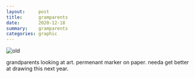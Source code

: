 ```yaml
---
layout:     post
title:      gramparents
date:       2020-12-18
summary:    gramparents
categories: graphic
---
```


![old](https://i.imgur.com/l0zOvEX.jpg)

grandparents looking at art. permenant marker on paper. needa get better at drawing this next year.
